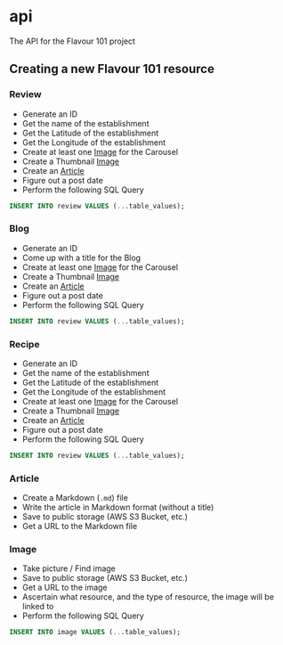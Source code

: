 # api

The API for the Flavour 101 project

## Creating a new Flavour 101 resource

### Review

- Generate an ID
- Get the name of the establishment
- Get the Latitude of the establishment
- Get the Longitude of the establishment
- Create at least one [Image](#image) for the Carousel
- Create a Thumbnail [Image](#image)
- Create an [Article](#article)
- Figure out a post date
- Perform the following SQL Query

```sql
INSERT INTO review VALUES (...table_values);
```

### Blog

- Generate an ID
- Come up with a title for the Blog
- Create at least one [Image](#image) for the Carousel
- Create a Thumbnail [Image](#image)
- Create an [Article](#article)
- Figure out a post date
- Perform the following SQL Query

```sql
INSERT INTO review VALUES (...table_values);
```

### Recipe

- Generate an ID
- Get the name of the establishment
- Get the Latitude of the establishment
- Get the Longitude of the establishment
- Create at least one [Image](#image) for the Carousel
- Create a Thumbnail [Image](#image)
- Create an [Article](#article)
- Figure out a post date
- Perform the following SQL Query

```sql
INSERT INTO review VALUES (...table_values);
```

### Article

- Create a Markdown (`.md`) file
- Write the article in Markdown format (without a title)
- Save to public storage (AWS S3 Bucket, etc.)
- Get a URL to the Markdown file

### Image

- Take picture / Find image
- Save to public storage (AWS S3 Bucket, etc.)
- Get a URL to the image
- Ascertain what resource, and the type of resource, the image will be linked to
- Perform the following SQL Query

```sql
INSERT INTO image VALUES (...table_values);
```
